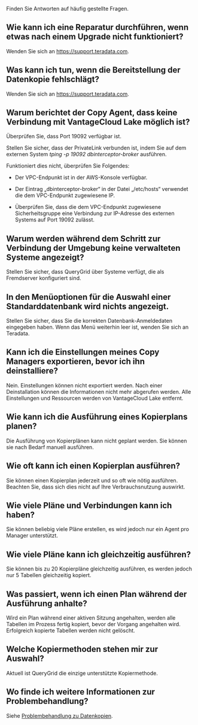 Finden Sie Antworten auf häufig gestellte Fragen.

Wie kann ich eine Reparatur durchführen, wenn etwas nach einem Upgrade nicht funktioniert?
------------------------------------------------------------------------------------------

Wenden Sie sich an <https://support.teradata.com>.

Was kann ich tun, wenn die Bereitstellung der Datenkopie fehlschlägt?
---------------------------------------------------------------------

Wenden Sie sich an <https://support.teradata.com>.

Warum berichtet der Copy Agent, dass keine Verbindung mit VantageCloud Lake möglich ist?
----------------------------------------------------------------------------------------

Überprüfen Sie, dass Port 19092 verfügbar ist.

Stellen Sie sicher, dass der PrivateLink verbunden ist, indem Sie auf dem externen System *tping -p 19092 dbinterceptor-broker* ausführen.

Funktioniert dies nicht, überprüfen Sie Folgendes:

-   Der VPC-Endpunkt ist in der AWS-Konsole verfügbar.

-   Der Eintrag „dbinterceptor-broker“ in der Datei „/etc/hosts“ verwendet die dem VPC-Endpunkt zugewiesene IP.

-   Überprüfen Sie, dass die dem VPC-Endpunkt zugewiesene Sicherheitsgruppe eine Verbindung zur IP-Adresse des externen Systems auf Port 19092 zulässt.

Warum werden während dem Schritt zur Verbindung der Umgebung keine verwalteten Systeme angezeigt?
-------------------------------------------------------------------------------------------------

Stellen Sie sicher, dass QueryGrid über Systeme verfügt, die als Fremdserver konfiguriert sind.

In den Menüoptionen für die Auswahl einer Standarddatenbank wird nichts angezeigt.
----------------------------------------------------------------------------------

Stellen Sie sicher, dass Sie die korrekten Datenbank-Anmeldedaten eingegeben haben. Wenn das Menü weiterhin leer ist, wenden Sie sich an Teradata.

Kann ich die Einstellungen meines Copy Managers exportieren, bevor ich ihn deinstalliere?
-----------------------------------------------------------------------------------------

Nein. Einstellungen können nicht exportiert werden. Nach einer Deinstallation können die Informationen nicht mehr abgerufen werden. Alle Einstellungen und Ressourcen werden von VantageCloud Lake entfernt.

Wie kann ich die Ausführung eines Kopierplans planen?
-----------------------------------------------------

Die Ausführung von Kopierplänen kann nicht geplant werden. Sie können sie nach Bedarf manuell ausführen.

Wie oft kann ich einen Kopierplan ausführen?
--------------------------------------------

Sie können einen Kopierplan jederzeit und so oft wie nötig ausführen. Beachten Sie, dass sich dies nicht auf Ihre Verbrauchsnutzung auswirkt.

Wie viele Pläne und Verbindungen kann ich haben?
------------------------------------------------

Sie können beliebig viele Pläne erstellen, es wird jedoch nur ein Agent pro Manager unterstützt.

Wie viele Pläne kann ich gleichzeitig ausführen?
------------------------------------------------

Sie können bis zu 20 Kopierpläne gleichzeitig ausführen, es werden jedoch nur 5 Tabellen gleichzeitig kopiert.

Was passiert, wenn ich einen Plan während der Ausführung anhalte?
-----------------------------------------------------------------

Wird ein Plan während einer aktiven Sitzung angehalten, werden alle Tabellen im Prozess fertig kopiert, bevor der Vorgang angehalten wird. Erfolgreich kopierte Tabellen werden nicht gelöscht.

Welche Kopiermethoden stehen mir zur Auswahl?
---------------------------------------------

Aktuell ist QueryGrid die einzige unterstützte Kopiermethode.

Wo finde ich weitere Informationen zur Problembehandlung?
---------------------------------------------------------

Siehe [Problembehandlung zu Datenkopien](https://docs.teradata.com/access/sources/dita/topic?dita:topicPath=thg1693478735173.dita).
